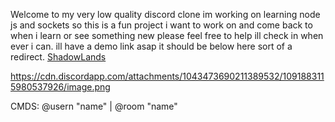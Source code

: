 Welcome to my very low quality discord clone im working on learning node js and sockets so this is a fun project i want to work on and come back to when i learn or see something new please feel free to help ill check in when ever i can. ill have a demo link asap it should be below here sort of a redirect.
[ShadowLands](http://174.140.88.174:4000/#?room=shadowlands)

https://cdn.discordapp.com/attachments/1043473690211389532/1091883115980537926/image.png

CMDS: @usern "name" | @room "name"
